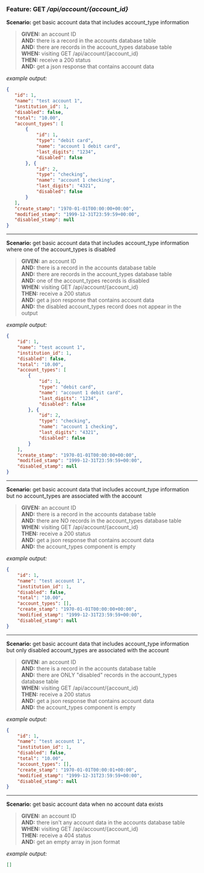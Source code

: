 ### Feature: GET _/api/account/{account_id}_

**Scenario:** get basic account data that includes account_type information
> **GIVEN:** an account ID  
> **AND:** there is a record in the accounts database table  
> **AND:** there are records in the account_types database table  
> **WHEN:** visiting GET /api/account/{account_id}  
> **THEN:** receive a 200 status  
> **AND:** get a json response that contains account data

_example output:_
 ```json
{
    "id": 1,
    "name": "test account 1",
    "institution_id": 1,
    "disabled": false,
    "total": "10.00",
    "account_types": [
        {
            "id": 1,
            "type": "debit card",
            "name": "account 1 debit card",
            "last_digits": "1234",
            "disabled": false
        }, {
            "id": 2,
            "type": "checking",
            "name": "account 1 checking",
            "last_digits": "4321",
            "disabled": false
        }
    ],
    "create_stamp": "1970-01-01T00:00:00+00:00",
    "modified_stamp": "1999-12-31T23:59:59+00:00",
    "disabled_stamp": null
}
```

- - -

**Scenario:** get basic account data that includes account_type information where one of the account_types is disabled
> **GIVEN:** an account ID  
> **AND:** there is a record in the accounts database table  
> **AND:** there are records in the account_types database table  
> **AND:** one of the account_types records is disabled  
> **WHEN:** visiting GET /api/account/{account_id}  
> **THEN:** receive a 200 status  
> **AND:** get a json response that contains account data  
> **AND:** the disabled account_types record does not appear in the output  

_example output:_
```json
{
    "id": 1,
    "name": "test account 1",
    "institution_id": 1,
    "disabled": false,
    "total": "10.00",
    "account_types": [
        {
            "id": 1,
            "type": "debit card",
            "name": "account 1 debit card",
            "last_digits": "1234",
            "disabled": false
        }, {
            "id": 2,
            "type": "checking",
            "name": "account 1 checking",
            "last_digits": "4321",
            "disabled": false
        }
    ],
    "create_stamp": "1970-01-01T00:00:00+00:00",
    "modified_stamp": "1999-12-31T23:59:59+00:00",
    "disabled_stamp": null
}
```

- - -

**Scenario:** get basic account data that includes account_type information but no account_types are associated with the account
> **GIVEN:** an account ID  
> **AND:** there is a record in the accounts database table  
> **AND:** there are NO records in the account_types database table  
> **WHEN:** visiting GET /api/account/{account_id}  
> **THEN:** receive a 200 status  
> **AND:** get a json response that contains account data  
> **AND:** the account_types component is empty  

_example output:_
```json
{
    "id": 1,
    "name": "test account 1",
    "institution_id": 1,
    "disabled": false,
    "total": "10.00",
    "account_types": [],
    "create_stamp": "1970-01-01T00:00:00+00:00",
    "modified_stamp": "1999-12-31T23:59:59+00:00",
    "disabled_stamp": null
}
```

- - -

**Scenario:** get basic account data that includes account_type information but only disabled account_types are associated with the account
> **GIVEN:** an account ID  
> **AND:** there is a record in the accounts database table  
> **AND:** there are ONLY "disabled" records in the account_types database table  
> **WHEN:** visiting GET /api/account/{account_id}  
> **THEN:** receive a 200 status  
> **AND:** get a json response that contains account data  
> **AND:** the account_types component is empty  

_example output:_
```json
{
    "id": 1,
    "name": "test account 1",
    "institution_id": 1,
    "disabled": false,
    "total": "10.00",
    "account_types": [],
    "create_stamp": "1970-01-01T00:00:01+00:00",
    "modified_stamp": "1999-12-31T23:59:59+00:00",
    "disabled_stamp": null
}
```

- - -

**Scenario:** get basic account data when no account data exists
> **GIVEN:** an account ID  
> **AND:** there isn't any account data in the accounts database table  
> **WHEN:** visiting GET /api/account/{account_id}  
> **THEN:** receive a 404 status  
> **AND:** get an empty array in json format

_example output:_
```json
[]
```